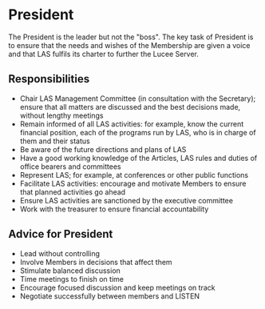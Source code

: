 # President

The President is the leader but not the "boss". The key task of President is to ensure that the needs and wishes of the Membership are given a voice and that LAS fulfils its charter to further the Lucee Server.

## Responsibilities

- Chair LAS Management Committee (in consultation with the Secretary); ensure that all matters are discussed and the best decisions made, without lengthy meetings
- Remain informed of all LAS activities: for example, know the current financial position, each of the programs run by LAS, who is in charge of them and their status
- Be aware of the future directions and plans of LAS
- Have a good working knowledge of the Articles, LAS rules and duties of office bearers and committees
- Represent LAS; for example, at conferences or other public functions
- Facilitate LAS activities: encourage and motivate Members to ensure that planned activities go ahead
- Ensure LAS activities are sanctioned by the executive committee
- Work with the treasurer to ensure financial accountability

## Advice for President

- Lead without controlling
- Involve Members in decisions that affect them
- Stimulate balanced discussion
- Time meetings to finish on time
- Encourage focused discussion and keep meetings on track
- Negotiate successfully between members and LISTEN


